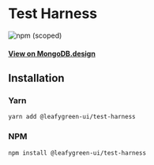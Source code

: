 
# Test Harness

![npm (scoped)](https://img.shields.io/npm/v/@leafygreen-ui/test-harness.svg)
#### [View on MongoDB.design](https://www.mongodb.design/component/test-harness/example/)

## Installation

### Yarn

```shell
yarn add @leafygreen-ui/test-harness
```

### NPM

```shell
npm install @leafygreen-ui/test-harness
```

